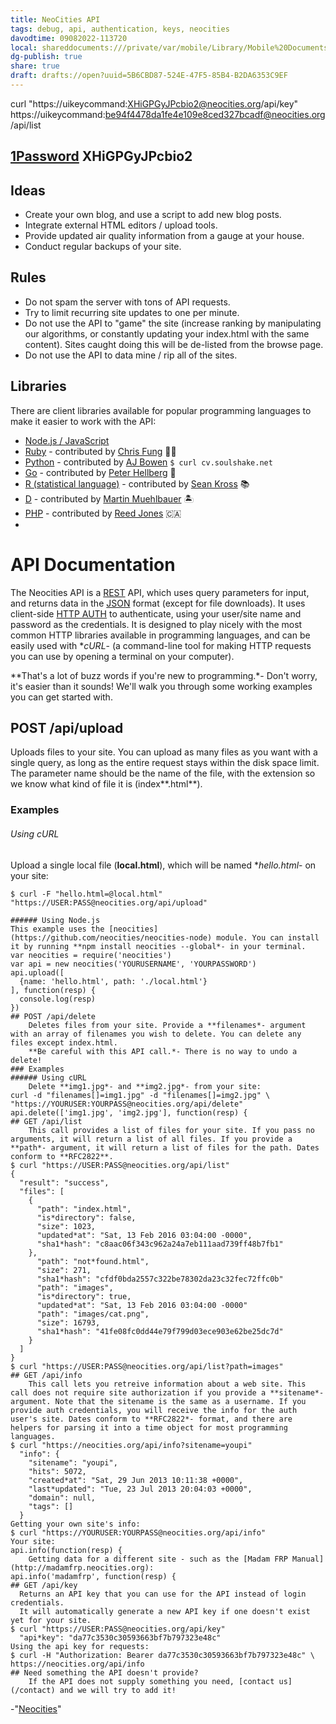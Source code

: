 ```yaml
---
title: NeoCities API
tags: debug, api, authentication, keys, neocities
davodtime: 09082022-113720
local: shareddocuments:///private/var/mobile/Library/Mobile%20Documents/iCloud~md~obsidian/Documents/OBSHIDDIAN/drafts/5B6CBD87-524E-47F5-85B4-B2DA6353C9EF.md
dg-publish: true
share: true
draft: drafts://open?uuid=5B6CBD87-524E-47F5-85B4-B2DA6353C9EF
---
```


curl "https://uikeycommand:XHiGPGyJPcbio2@neocities.org/api/key"
https://uikeycommand:be94f4478da1fe4e109e8ced327bcadf@neocities.org/api/list

[1Password](https://start.1password.com/open/i?a=AEYFTSDVBBBPNHZ2KTQX2C4C6Q&v=daqqokgf4k4crmcwzbwcxooceu&i=fs5ysyfpneqlrsimttsy4cq5ba&h=my.1password.com)
XHiGPGyJPcbio2
---

## Ideas

  - Create your own blog, and use a script to add new blog posts.
  - Integrate external HTML editors / upload tools.
  - Provide updated air quality information from a gauge at your house.
  - Conduct regular backups of your site.

## Rules
  - Do not spam the server with tons of API requests.
  - Try to limit recurring site updates to one per minute.
  - Do not use the API to "game" the site (increase ranking by manipulating our algorithms, or constantly updating your index.html with the same content). Sites caught doing this will be de-listed from the browse page.
  - Do not use the API to data mine / rip all of the sites.

## Libraries
There are client libraries available for popular programming languages to make it easier to work with the API: 
  - [Node.js / JavaScript](https://github.com/neocities/neocities-node)
  - [Ruby](https://github.com/aergonaut/neocitizen) \- contributed by [Chris Fung](https://twitter.com/aergonaut) 👨‍💻
  - [Python](https://github.com/neocities/python-neocities) \- contributed by [AJ Bowen](https://github.com/soulshake) `$ curl cv.soulshake.net`
  - [Go](https://github.com/peterhellberg/neocities) \- contributed by [Peter Hellberg](https://twitter.com/peterhellberg) 🧗
  - [R (statistical language)](https://github.com/seankross/neocities) \- contributed by [Sean Kross](https://twitter.com/seankross) 📚
  - [D](https://github.com/kambrium/neocitiesd) \- contributed by [Martin Muehlbauer](http://martinmuehlbauer.com) 🏝️
  - [PHP](https://github.com/reed-jones/Neocities-php) \- contributed by [Reed Jones](https://www.reedjones.com) 🇨🇦
  - 

# API Documentation

The Neocities API is a [REST](http://en.wikipedia.org/wiki/Representational*state*transfer) API, which uses query parameters for input, and returns data in the [JSON](http://en.wikipedia.org/wiki/JSON) format (except for file downloads). It uses client-side [HTTP AUTH](http://en.wikipedia.org/wiki/Basic*access*authentication) to authenticate, using your user/site name and password as the credentials. It is designed to play nicely with the most common HTTP libraries available in programming languages, and can be easily used with **cURL*- (a command-line tool for making HTTP requests you can use by opening a terminal on your computer). 

**That's a lot of buzz words if you're new to programming.*- Don't worry, it's easier than it sounds! We'll walk you through some working examples you can get started with. 

## POST /api/upload
Uploads files to your site. You can upload as many files as you want with a single query, as long as the entire request stays within the disk space limit. The parameter name should be the name of the file, with the extension so we know what kind of file it is (index**.html**). 

### Examples

###### Using cURL

Upload a single local file (**local.html**), which will be named **hello.html*- on your site:
    
    $ curl -F "hello.html=@local.html" "https://USER:PASS@neocities.org/api/upload"
      
    ###### Using Node.js
    This example uses the [neocities](https://github.com/neocities/neocities-node) module. You can install it by running **npm install neocities --global*- in your terminal.
    var neocities = require('neocities')
    var api = new neocities('YOURUSERNAME', 'YOURPASSWORD')
    api.upload([
      {name: 'hello.html', path: './local.html'}
    ], function(resp) {
      console.log(resp)
    })
    ## POST /api/delete
        Deletes files from your site. Provide a **filenames*- argument with an array of filenames you wish to delete. You can delete any files except index.html.
        **Be careful with this API call.*- There is no way to undo a delete!
    ### Examples
    ###### Using cURL
        Delete **img1.jpg*- and **img2.jpg*- from your site:
    curl -d "filenames[]=img1.jpg" -d "filenames[]=img2.jpg" \  
    "https://YOURUSER:YOURPASS@neocities.org/api/delete"
    api.delete(['img1.jpg', 'img2.jpg'], function(resp) {
    ## GET /api/list
        This call provides a list of files for your site. If you pass no arguments, it will return a list of all files. If you provide a **path*- argument, it will return a list of files for the path. Dates conform to **RFC2822**.
    $ curl "https://USER:PASS@neocities.org/api/list"
    {
      "result": "success",
      "files": [
        {
          "path": "index.html",
          "is*directory": false,
          "size": 1023,
          "updated*at": "Sat, 13 Feb 2016 03:04:00 -0000",
          "sha1*hash": "c8aac06f343c962a24a7eb111aad739ff48b7fb1"
        },
          "path": "not*found.html",
          "size": 271,
          "sha1*hash": "cfdf0bda2557c322be78302da23c32fec72ffc0b"
          "path": "images",
          "is*directory": true,
          "updated*at": "Sat, 13 Feb 2016 03:04:00 -0000"
          "path": "images/cat.png",
          "size": 16793,
          "sha1*hash": "41fe08fc0dd44e79f799d03ece903e62be25dc7d"
        }
      ]
    }
    $ curl "https://USER:PASS@neocities.org/api/list?path=images"
    ## GET /api/info
        This call lets you retreive information about a web site. This call does not require site authorization if you provide a **sitename*- argument. Note that the sitename is the same as a username. If you provide auth credentials, you will receive the info for the auth user's site. Dates conform to **RFC2822*- format, and there are helpers for parsing it into a time object for most programming languages.
    $ curl "https://neocities.org/api/info?sitename=youpi"
      "info": {
        "sitename": "youpi",
        "hits": 5072,
        "created*at": "Sat, 29 Jun 2013 10:11:38 +0000",
        "last*updated": "Tue, 23 Jul 2013 20:04:03 +0000",
        "domain": null,
        "tags": []
      }
    Getting your own site's info:
    $ curl "https://YOURUSER:YOURPASS@neocities.org/api/info"
    Your site:
    api.info(function(resp) {
        Getting data for a different site - such as the [Madam FRP Manual](http://madamfrp.neocities.org):
    api.info('madamfrp', function(resp) {
    ## GET /api/key
      Returns an API key that you can use for the API instead of login credentials.
      It will automatically generate a new API key if one doesn't exist yet for your site.
    $ curl "https://USER:PASS@neocities.org/api/key"
      "api*key": "da77c3530c30593663bf7b797323e48c"
    Using the api key for requests:
    $ curl -H "Authorization: Bearer da77c3530c30593663bf7b797323e48c" \
    https://neocities.org/api/info
    ## Need something the API doesn't provide?
        If the API does not supply something you need, [contact us](/contact) and we will try to add it!
-"[Neocities](https://neocities.org/api)"